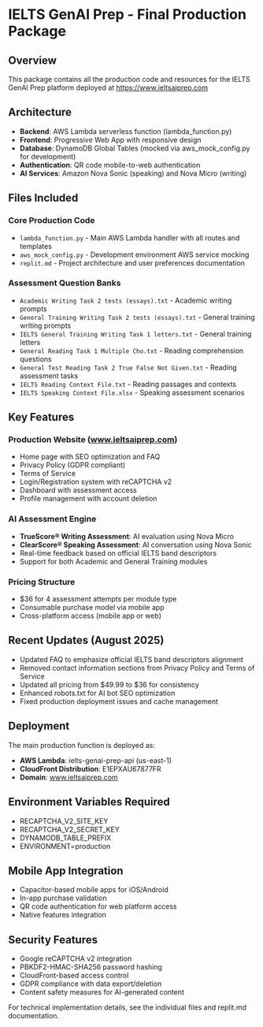 # IELTS GenAI Prep - Final Production Package

## Overview
This package contains all the production code and resources for the IELTS GenAI Prep platform deployed at https://www.ieltsaiprep.com

## Architecture
- **Backend**: AWS Lambda serverless function (lambda_function.py)
- **Frontend**: Progressive Web App with responsive design
- **Database**: DynamoDB Global Tables (mocked via aws_mock_config.py for development)
- **Authentication**: QR code mobile-to-web authentication
- **AI Services**: Amazon Nova Sonic (speaking) and Nova Micro (writing)

## Files Included

### Core Production Code
- `lambda_function.py` - Main AWS Lambda handler with all routes and templates
- `aws_mock_config.py` - Development environment AWS service mocking
- `replit.md` - Project architecture and user preferences documentation

### Assessment Question Banks
- `Academic Writing Task 2 tests (essays).txt` - Academic writing prompts
- `General Training Writing Task 2 tests (essays).txt` - General training writing prompts
- `IELTS General Training Writing Task 1 letters.txt` - General training letters
- `General Reading Task 1 Multiple Cho.txt` - Reading comprehension questions
- `General Test Reading Task 2 True False Not Given.txt` - Reading assessment tasks
- `IELTS Reading Context File.txt` - Reading passages and contexts
- `IELTS Speaking Context File.xlsx` - Speaking assessment scenarios

## Key Features

### Production Website (www.ieltsaiprep.com)
- Home page with SEO optimization and FAQ
- Privacy Policy (GDPR compliant)
- Terms of Service 
- Login/Registration system with reCAPTCHA v2
- Dashboard with assessment access
- Profile management with account deletion

### AI Assessment Engine
- **TrueScore® Writing Assessment**: AI evaluation using Nova Micro
- **ClearScore® Speaking Assessment**: AI conversation using Nova Sonic
- Real-time feedback based on official IELTS band descriptors
- Support for both Academic and General Training modules

### Pricing Structure
- $36 for 4 assessment attempts per module type
- Consumable purchase model via mobile app
- Cross-platform access (mobile app or web)

## Recent Updates (August 2025)
- Updated FAQ to emphasize official IELTS band descriptors alignment
- Removed contact information sections from Privacy Policy and Terms of Service
- Updated all pricing from $49.99 to $36 for consistency
- Enhanced robots.txt for AI bot SEO optimization
- Fixed production deployment issues and cache management

## Deployment
The main production function is deployed as:
- **AWS Lambda**: ielts-genai-prep-api (us-east-1)
- **CloudFront Distribution**: E1EPXAU67877FR
- **Domain**: www.ieltsaiprep.com

## Environment Variables Required
- RECAPTCHA_V2_SITE_KEY
- RECAPTCHA_V2_SECRET_KEY
- DYNAMODB_TABLE_PREFIX
- ENVIRONMENT=production

## Mobile App Integration
- Capacitor-based mobile apps for iOS/Android
- In-app purchase validation
- QR code authentication for web platform access
- Native features integration

## Security Features
- Google reCAPTCHA v2 integration
- PBKDF2-HMAC-SHA256 password hashing
- CloudFront-based access control
- GDPR compliance with data export/deletion
- Content safety measures for AI-generated content

For technical implementation details, see the individual files and replit.md documentation.
